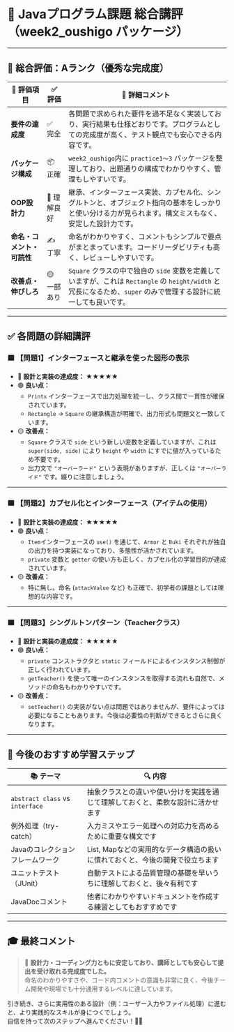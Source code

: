 
# 🌟 Javaプログラム課題 総合講評（week2_oushigo パッケージ）

---

## 🧾 総合評価：**Aランク（優秀な完成度）**

| 📌 評価項目 | ✅ 評価 | 💬 詳細コメント |
|-------------|---------|----------------|
| **要件の達成度** | ✅ 完全 | 各問題で求められた要件を過不足なく実装しており、実行結果も仕様どおりです。プログラムとしての完成度が高く、テスト観点でも安心できる内容です。 |
| **パッケージ構成** | 📦 正確 | `week2_oushigo`内に `practice1～3` パッケージを整理しており、出題通りの構成でわかりやすく、管理もしやすいです。 |
| **OOP設計力** | 🧠 理解良好 | 継承、インターフェース実装、カプセル化、シングルトンと、オブジェクト指向の基本をしっかりと使い分ける力が見られます。構文ミスもなく、安定した設計力です。 |
| **命名・コメント・可読性** | ✍️ 丁寧 | 命名がわかりやすく、コメントもシンプルで要点がまとまっています。コードリーダビリティも高く、レビューしやすいです。 |
| **改善点・伸びしろ** | 🟡 一部あり | `Square` クラスの中で独自の `side` 変数を定義していますが、これは `Rectangle` の `height/width` と冗長になるため、`super` のみで管理する設計に統一しても良いです。 |

---

## ✅ 各問題の詳細講評

### 🟥 【問題1】インターフェースと継承を使った図形の表示

- 🎯 **設計と実装の達成度：** ★★★★★
- 🟢 **良い点：**
  - `Printx` インターフェースで出力処理を統一し、クラス間で一貫性が確保されています。
  - `Rectangle` → `Square` の継承構造が明確で、出力形式も問題文と一致しています。
- 🟡 **改善点：**
  - `Square` クラスで `side` という新しい変数を定義していますが、これは `super(side, side)` により `height` や `width` にすでに値が入っているため不要です。
  - 出力文で `"オーバーラード"` という表現がありますが、正しくは `"オーバーライド"` です。綴りに注意しましょう。

---

### 🟩 【問題2】カプセル化とインターフェース（アイテムの使用）

- 🎯 **設計と実装の達成度：** ★★★★★
- 🟢 **良い点：**
  - `Item`インターフェースの `use()` を通じて、`Armor` と `Buki` それぞれが独自の出力を持つ実装になっており、多態性が活かされています。
  - `private` 変数と `getter` の使い方も正しく、カプセル化の学習目的が達成されています。
- 🟡 **改善点：**
  - 特に無し。命名 (`attackValue` など) も正確で、初学者の課題としては理想的な内容です。

---

### 🟦 【問題3】シングルトンパターン（Teacherクラス）

- 🎯 **設計と実装の達成度：** ★★★★★
- 🟢 **良い点：**
  - `private` コンストラクタと `static` フィールドによるインスタンス制御が正しく行われています。
  - `getTeacher()` を使って唯一のインスタンスを取得する流れも自然で、メソッドの命名もわかりやすいです。
- 🟡 **改善点：**
  - `setTeacher()` の実装がない点は問題ではありませんが、要件によっては必要になることもあります。今後は必要性の判断ができるとさらに良くなります。

---

## 🚀 今後のおすすめ学習ステップ

| 📚 テーマ | 🔍 内容 |
|----------|----------|
| `abstract class` vs `interface` | 抽象クラスとの違いや使い分けを実践を通じて理解しておくと、柔軟な設計に活かせます |
| 例外処理（try-catch） | 入力ミスやエラー処理への対応力を高めるために重要な構文です |
| Javaのコレクションフレームワーク | List, Mapなどの実用的なデータ構造の扱いに慣れておくと、今後の開発で役立ちます |
| ユニットテスト（JUnit） | 自動テストによる品質管理の基礎を早いうちに理解しておくと、後々有利です |
| JavaDocコメント | 他者にわかりやすいドキュメントを作成する練習としてもおすすめです |

---

## 🎓 最終コメント

> 🏁 **設計力・コーディング力ともに安定しており、講師としても安心して提出を受け取れる完成度でした。**  
> 命名のわかりやすさや、コード内コメントの意識も非常に良く、今後チーム開発や現場でも十分通用するレベルに達しています。  

引き続き、さらに実用性のある設計（例：ユーザー入力やファイル処理）に進むと、より実践的なスキルが身につくでしょう。  
自信を持って次のステップへ進んでください！🚀🔥

